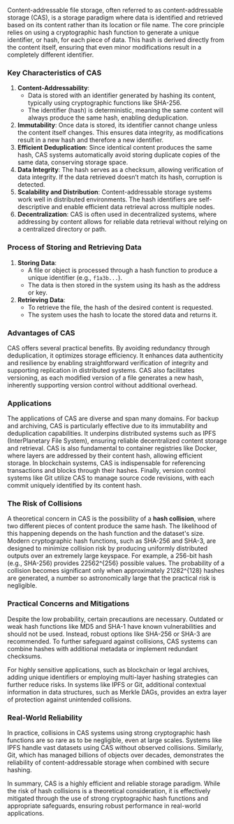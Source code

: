 
Content-addressable file storage, often referred to as content-addressable storage (CAS), is a storage paradigm where data is identified and retrieved based on its content rather than its location or file name. The core principle relies on using a cryptographic hash function to generate a unique identifier, or hash, for each piece of data. This hash is derived directly from the content itself, ensuring that even minor modifications result in a completely different identifier.

### Key Characteristics of CAS

1. **Content-Addressability**:
    - Data is stored with an identifier generated by hashing its content, typically using cryptographic functions like SHA-256.
    - The identifier (hash) is deterministic, meaning the same content will always produce the same hash, enabling deduplication.
2. **Immutability**: Once data is stored, its identifier cannot change unless the content itself changes. This ensures data integrity, as modifications result in a new hash and therefore a new identifier.
3. **Efficient Deduplication**: Since identical content produces the same hash, CAS systems automatically avoid storing duplicate copies of the same data, conserving storage space.
4. **Data Integrity**: The hash serves as a checksum, allowing verification of data integrity. If the data retrieved doesn’t match its hash, corruption is detected.
5. **Scalability and Distribution**: Content-addressable storage systems work well in distributed environments. The hash identifiers are self-descriptive and enable efficient data retrieval across multiple nodes.
6. **Decentralization**: CAS is often used in decentralized systems, where addressing by content allows for reliable data retrieval without relying on a centralized directory or path.

### Process of Storing and Retrieving Data

1. **Storing Data**:
    - A file or object is processed through a hash function to produce a unique identifier (e.g., `f1a3b...`).
    - The data is then stored in the system using its hash as the address or key.
2. **Retrieving Data**:
    - To retrieve the file, the hash of the desired content is requested.
    - The system uses the hash to locate the stored data and returns it.

### Advantages of CAS

CAS offers several practical benefits. By avoiding redundancy through deduplication, it optimizes storage efficiency. It enhances data authenticity and resilience by enabling straightforward verification of integrity and supporting replication in distributed systems. CAS also facilitates versioning, as each modified version of a file generates a new hash, inherently supporting version control without additional overhead.

### Applications

The applications of CAS are diverse and span many domains. For backup and archiving, CAS is particularly effective due to its immutability and deduplication capabilities. It underpins distributed systems such as IPFS (InterPlanetary File System), ensuring reliable decentralized content storage and retrieval. CAS is also fundamental to container registries like Docker, where layers are addressed by their content hash, allowing efficient storage. In blockchain systems, CAS is indispensable for referencing transactions and blocks through their hashes. Finally, version control systems like Git utilize CAS to manage source code revisions, with each commit uniquely identified by its content hash.

### The Risk of Collisions

A theoretical concern in CAS is the possibility of a **hash collision**, where two different pieces of content produce the same hash. The likelihood of this happening depends on the hash function and the dataset's size. Modern cryptographic hash functions, such as SHA-256 and SHA-3, are designed to minimize collision risk by producing uniformly distributed outputs over an extremely large keyspace. For example, a 256-bit hash (e.g., SHA-256) provides 22562^{256} possible values. The probability of a collision becomes significant only when approximately 21282^{128} hashes are generated, a number so astronomically large that the practical risk is negligible.

### Practical Concerns and Mitigations

Despite the low probability, certain precautions are necessary. Outdated or weak hash functions like MD5 and SHA-1 have known vulnerabilities and should not be used. Instead, robust options like SHA-256 or SHA-3 are recommended. To further safeguard against collisions, CAS systems can combine hashes with additional metadata or implement redundant checksums.

For highly sensitive applications, such as blockchain or legal archives, adding unique identifiers or employing multi-layer hashing strategies can further reduce risks. In systems like IPFS or Git, additional contextual information in data structures, such as Merkle DAGs, provides an extra layer of protection against unintended collisions.

### Real-World Reliability

In practice, collisions in CAS systems using strong cryptographic hash functions are so rare as to be negligible, even at large scales. Systems like IPFS handle vast datasets using CAS without observed collisions. Similarly, Git, which has managed billions of objects over decades, demonstrates the reliability of content-addressable storage when combined with secure hashing.

In summary, CAS is a highly efficient and reliable storage paradigm. While the risk of hash collisions is a theoretical consideration, it is effectively mitigated through the use of strong cryptographic hash functions and appropriate safeguards, ensuring robust performance in real-world applications.
